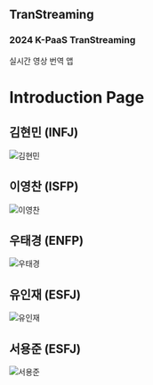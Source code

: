## TranStreaming
### 2024 K-PaaS TranStreaming

실시간 영상 번역 앱

<!--

**Here are some ideas to get you started:**

🙋‍♀️ A short introduction - what is your organization all about?
🌈 Contribution guidelines - how can the community get involved?
👩‍💻 Useful resources - where can the community find your docs? Is there anything else the community should know?
🍿 Fun facts - what does your team eat for breakfast?
🧙 Remember, you can do mighty things with the power of [Markdown](https://docs.github.com/github/writing-on-github/getting-started-with-writing-and-formatting-on-github/basic-writing-and-formatting-syntax)
-->

# Introduction Page

## 김현민 (INFJ)
![김현민](./images/김현민.jpg)

## 이영찬 (ISFP)
![이영찬](./images/이영찬.jpg)

## 우태경 (ENFP)
![우태경](./images/우태경.jpg)

## 유인재 (ESFJ)
![유인재](./images/유인제.jpg)

## 서용준 (ESFJ)
![서용준](./images/서용준.jpg)
